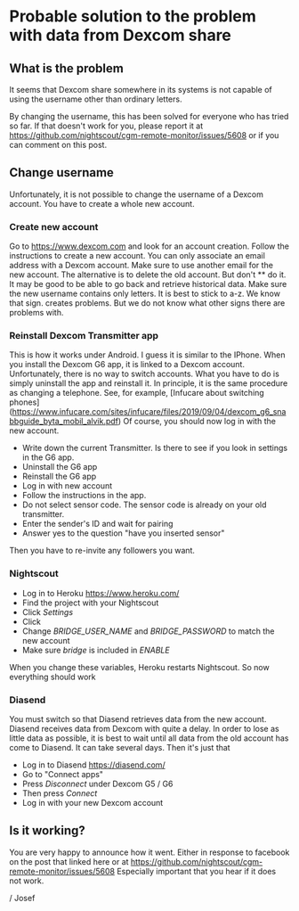 # Probable solution to the problem with data from Dexcom share

## What is the problem
It seems that Dexcom share somewhere in its systems is not capable of using the username other than ordinary letters.

By changing the username, this has been solved for everyone who has tried so far.
If that doesn't work for you, please report it at https://github.com/nightscout/cgm-remote-monitor/issues/5608 or if you can comment on this post.

## Change username
Unfortunately, it is not possible to change the username of a Dexcom account. You have to create a whole new account.

### Create new account
Go to https://www.dexcom.com and look for an account creation.
Follow the instructions to create a new account. You can only associate an email address with a Dexcom account.
Make sure to use another email for the new account. The alternative is to delete the old account. But don't ** do it. It may be good to be able to go back and retrieve historical data.
Make sure the new username contains only letters. It is best to stick to a-z. We know that sign. creates problems. But we do not know what other signs there are problems with.

### Reinstall Dexcom Transmitter app
This is how it works under Android. I guess it is similar to the IPhone.
When you install the Dexcom G6 app, it is linked to a Dexcom account. Unfortunately, there is no way to switch accounts. What you have to do is simply uninstall the app and reinstall it.
In principle, it is the same procedure as changing a telephone. See, for example, [Infucare about switching phones] (https://www.infucare.com/sites/infucare/files/2019/09/04/dexcom_g6_snabbguide_byta_mobil_alvik.pdf)
Of course, you should now log in with the new account.
* Write down the current Transmitter. Is there to see if you look in settings in the G6 app.
* Uninstall the G6 app
* Reinstall the G6 app
* Log in with new account
* Follow the instructions in the app.
* Do not select sensor code. The sensor code is already on your old transmitter.
* Enter the sender's ID and wait for pairing
* Answer yes to the question "have you inserted sensor"

Then you have to re-invite any followers you want.


### Nightscout
* Log in to Heroku https://www.heroku.com/
* Find the project with your Nightscout
* Click _Settings_
* Click <Reveal Config Vars>
* Change _BRIDGE_USER_NAME_ and _BRIDGE_PASSWORD_ to match the new account
* Make sure _bridge_ is included in _ENABLE_

When you change these variables, Heroku restarts Nightscout. So now everything should work

### Diasend
You must switch so that Diasend retrieves data from the new account.
Diasend receives data from Dexcom with quite a delay. In order to lose as little data as possible, it is best to wait until all data from the old account has come to Diasend. It can take several days.
Then it's just that
* Log in to Diasend https://diasend.com/
* Go to "Connect apps"
* Press _Disconnect_ under Dexcom G5 / G6
* Then press _Connect_
* Log in with your new Dexcom account

## Is it working?
You are very happy to announce how it went. Either in response to facebook on the post that linked here or at https://github.com/nightscout/cgm-remote-monitor/issues/5608
Especially important that you hear if it does not work.

   / Josef